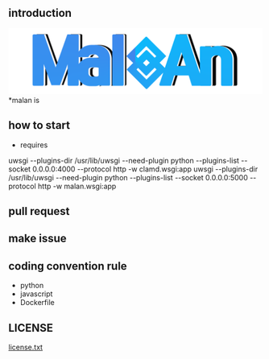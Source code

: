 ## introduction
![malan_logo](https://github.com/malan-project/malan/blob/master/malan_svc/static/images/logo.png)
*malan is 

## how to start
+ requires

uwsgi --plugins-dir /usr/lib/uwsgi --need-plugin python --plugins-list --socket 0.0.0.0:4000 --protocol http -w clamd.wsgi:app
uwsgi --plugins-dir /usr/lib/uwsgi --need-plugin python --plugins-list --socket 0.0.0.0:5000 --protocol http -w malan.wsgi:app


## pull request

## make issue

## coding convention rule
+ python
+ javascript
+ Dockerfile

## LICENSE
[license.txt](https://github.com/malan-project/malan/blob/master/LICENSE)
